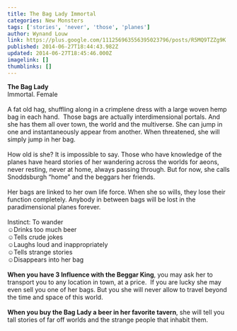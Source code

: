 ```yaml
---
title: The Bag Lady Immortal
categories: New Monsters
tags: ['stories', 'never', 'those', 'planes']
author: Wynand Louw
link: https://plus.google.com/111256963556395023796/posts/R5MQ9TZZg9K
published: 2014-06-27T18:44:43.982Z
updated: 2014-06-27T18:45:46.000Z
imagelink: []
thumblinks: []
---
```


<b>The Bag Lady</b><br />Immortal. Female<br /><br />A fat old hag, shuffling along in a crimplene dress with a large woven hemp bag in each hand.  Those bags are actually interdimensional portals. And she has them all over town, the world and the multiverse. She can jump in one and instantaneously appear from another. When threatened, she will simply jump in her bag.<br /><br />How old is she? It is impossible to say. Those who have knowledge of the planes have heard stories of her wandering across the worlds for aeons, never resting, never at home, always passing through. But for now, she calls Snoddsburgh “home” and the beggars her friends. <br /><br />Her bags are linked to her own life force. When she so wills, they lose their function completely. Anybody in between bags will be lost in the paradimensional planes forever. <br /><br />Instinct: To wander<br />☺Drinks too much beer<br />☺Tells crude jokes<br />☺Laughs loud and inappropriately<br />☺Tells strange stories<br />☺Disappears into her bag<br /><br /><b>When you have 3 Influence with the Beggar King</b>, you may ask her to transport you to any location in town, at a price.  If you are lucky she may even sell you one of her bags. But you she will never allow to travel beyond the time and space of this world. <br /><br /><b>When you buy the Bag Lady a beer in her favorite tavern</b>, she will tell you tall stories of far off worlds and the strange people that inhabit them. 